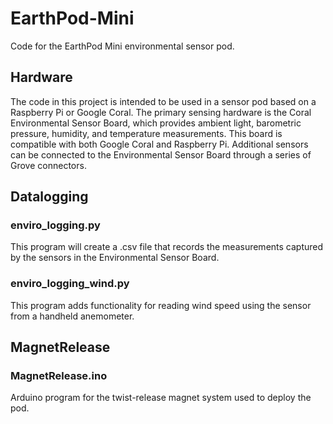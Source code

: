 # EarthPod-Mini
Code for the EarthPod Mini environmental sensor pod.

## Hardware

The code in this project is intended to be used in a sensor pod based on a Raspberry Pi or Google Coral. The primary sensing hardware is the Coral Environmental Sensor Board, which provides ambient light, barometric pressure, humidity, and temperature measurements. This board is compatible with both Google Coral and Raspberry Pi. Additional sensors can be connected to the Environmental Sensor Board through a series of Grove connectors.

## Datalogging

### enviro_logging.py

This program will create a .csv file that records the measurements captured by the sensors in the Environmental Sensor Board.

### enviro_logging_wind.py

This program adds functionality for reading wind speed using the sensor from a handheld anemometer.

## MagnetRelease

### MagnetRelease.ino

Arduino program for the twist-release magnet system used to deploy the pod.